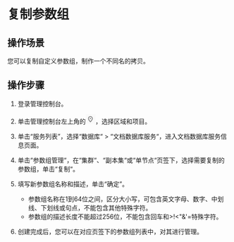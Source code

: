 # 复制参数组<a name="dds_03_0013"></a>

## 操作场景<a name="section7907469132728"></a>

您可以复制自定义参数组，制作一个不同名的拷贝。

## 操作步骤<a name="section539251916405"></a>

1.  登录管理控制台。
2.  单击管理控制台左上角的![](figures/region.png)，选择区域和项目。
3.  单击“服务列表”，选择“数据库“  \>  “文档数据库服务“，进入文档数据库服务信息页面。
4.  单击“参数组管理“，在“集群“、“副本集“或“单节点“页签下，选择需要复制的参数组，单击“复制“。
5.  填写新参数组名称和描述，单击“确定”。
    -   参数组名称在1到64位之间，区分大小写，可包含英文字母、数字、中划线、下划线或句点，不能包含其他特殊字符。
    -   参数组的描述长度不能超过256位，不能包含回车和\>!<"&'=特殊字符。

6.  创建完成后，您可以在对应页签下的参数组列表中，对其进行管理。

